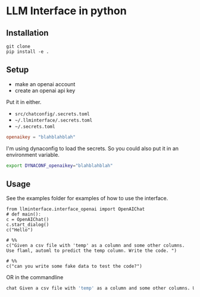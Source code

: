# LLM Interface in python

## Installation

```
git clone 
pip install -e .
```

## Setup

* make an openai account
* create an openai api key

Put it in either.

* `src/chatconfig/.secrets.toml`
* `~/.llminterface/.secrets.toml`
* `~/.secrets.toml`

```toml
openaikey = "blahblahblah"
```

I'm using dynaconfig to load the secrets. So you could also put it in an environment variable.

```bash
export DYNACONF_openaikey="blahblahblah"
```

## Usage

See the examples folder for examples of how to use the interface.

```
from llminterface.interface_openai import OpenAIChat
# def main():
c = OpenAIChat()
c.start_dialog()
c("Hello")

# %%
c("Given a csv file with 'temp' as a column and some other columns. Use flaml, automl to predict the temp column. Write the code. ")

# %%
c("can you write some fake data to test the code?")
```

OR in the commandline

```bash
chat Given a csv file with 'temp' as a column and some other columns. Use flaml, automl to predict the temp column. Write the code.

```
